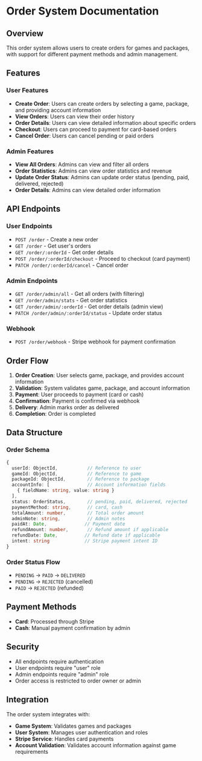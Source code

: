 # Order System Documentation

## Overview
This order system allows users to create orders for games and packages, with support for different payment methods and admin management.

## Features

### User Features
- **Create Order**: Users can create orders by selecting a game, package, and providing account information
- **View Orders**: Users can view their order history
- **Order Details**: Users can view detailed information about specific orders
- **Checkout**: Users can proceed to payment for card-based orders
- **Cancel Order**: Users can cancel pending or paid orders

### Admin Features
- **View All Orders**: Admins can view and filter all orders
- **Order Statistics**: Admins can view order statistics and revenue
- **Update Order Status**: Admins can update order status (pending, paid, delivered, rejected)
- **Order Details**: Admins can view detailed order information

## API Endpoints

### User Endpoints
- `POST /order` - Create a new order
- `GET /order` - Get user's orders
- `GET /order/:orderId` - Get order details
- `POST /order/:orderId/checkout` - Proceed to checkout (card payment)
- `PATCH /order/:orderId/cancel` - Cancel order

### Admin Endpoints
- `GET /order/admin/all` - Get all orders (with filtering)
- `GET /order/admin/stats` - Get order statistics
- `GET /order/admin/:orderId` - Get order details (admin view)
- `PATCH /order/admin/:orderId/status` - Update order status

### Webhook
- `POST /order/webhook` - Stripe webhook for payment confirmation

## Order Flow

1. **Order Creation**: User selects game, package, and provides account information
2. **Validation**: System validates game, package, and account information
3. **Payment**: User proceeds to payment (card or cash)
4. **Confirmation**: Payment is confirmed via webhook
5. **Delivery**: Admin marks order as delivered
6. **Completion**: Order is completed

## Data Structure

### Order Schema
```typescript
{
  userId: ObjectId,           // Reference to user
  gameId: ObjectId,           // Reference to game
  packageId: ObjectId,        // Reference to package
  accountInfo: [              // Account information fields
    { fieldName: string, value: string }
  ],
  status: OrderStatus,        // pending, paid, delivered, rejected
  paymentMethod: string,      // card, cash
  totalAmount: number,        // Total order amount
  adminNote: string,          // Admin notes
  paidAt: Date,              // Payment date
  refundAmount: number,       // Refund amount if applicable
  refundDate: Date,          // Refund date if applicable
  intent: string             // Stripe payment intent ID
}
```

### Order Status Flow
- `PENDING` → `PAID` → `DELIVERED`
- `PENDING` → `REJECTED` (cancelled)
- `PAID` → `REJECTED` (refunded)

## Payment Methods
- **Card**: Processed through Stripe
- **Cash**: Manual payment confirmation by admin

## Security
- All endpoints require authentication
- User endpoints require "user" role
- Admin endpoints require "admin" role
- Order access is restricted to order owner or admin

## Integration
The order system integrates with:
- **Game System**: Validates games and packages
- **User System**: Manages user authentication and roles
- **Stripe Service**: Handles card payments
- **Account Validation**: Validates account information against game requirements 